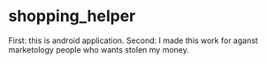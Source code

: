 # shopping_helper
First: this is android application. 
Second: I made this work for aganst marketology people who wants stolen my money.

